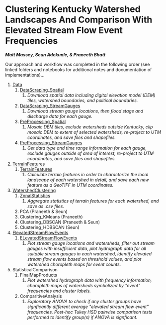 # Clustering Kentucky Watershed Landscapes And Comparison With Elevated Stream Flow Event Frequencies

***Matt Massey, Seun Adekunle, & Praneeth Bhatt***

Our approach and workflow was completed in the following order (see linked folders and notebooks for additional notes and documentation of implementations)...
1. [Data](./Data)
    1. [DataScraping_Spatial](./Data/DataScraping_Spatial.ipynb)
        1. *Download spatial data including digital elevation model (DEM) tiles, watershed boundaries, and political boundaries.*
    2. [DataScraping_StreamGauges](./Data/DataScraping_StreamGauges.ipynb)
        1. *Download stream gauge locations, then flood stage and discharge data for each gauge.*
    3. [PreProcessing_Spatial](./Data/PreProcessing_Spatial.ipynb)
        1. *Mosaic DEM tiles, exclude watersheds outside Kentucky, clip mosaic DEM to extent of selected watersheds, re-project to UTM coordinates, and save files and shapefiles.*
    4. [PreProcessing_StreamGauges](./Data/PreProcessing_StreamGauges.ipynb)
        1. *Get data type and time range information for each gauge, exclude gauges outside of area of interest, re-project to UTM coordinates, and save files and shapefiles.*
2. [TerrainFeatures](./TerrainFeatures)
    1. [TerrainFeatures](./TerrainFeatures/TerrainFeatures.ipynb)
        1. *Calculate terrain features in order to characterize the local landscape of each watershed in detail, and save each new feature as a GeoTIFF in UTM coordinates.*
3. [WatershedClustering](./WatershedClustering)
    1. [ZonalStatistics](./WatershedClustering/ZonalStatistics.ipynb)
        1. *Aggregate statistics of terrain features for each watershed, and save as .csv files.*
    2. PCA (Praneeth & Seun)
    3. Clustering_KMeans (Praneeth)
    4. Clustering_DBSCAN (Praneeth & Seun)
    5. Clustering_HDBSCAN (Seun)
4. [ElevatedStreamFlowEvents](./ElevatedStreamFlowEvents)
    1. [ELevatedStreamFlowEvents](./ElevatedStreamFlowEvents/ElevatedStreamFlowEvents.ipynb)
        1. *Plot stream gauge locations and watersheds, filter out stream gauges with insufficient data, plot hydrograph data for all suitable stream gauges in each watershed, identify elevated stream flow events based on threshold values, and plot watershed choropleth maps for event counts.*
5. StatisticalComparison
    1. FinalMapProducts
        1. *Plot watershed hydrograph data with frequency information, choropleth maps of watersheds symbolized by "event" frequencies and cluster labels.*
    3. ComparitiveAnalysis
        1. *Exploratory ANOVA to check if any cluster groups have signficantly different average "elevated stream flow event" frequencies. Post-hoc Tukey HSD pairwise comparison tests performed to identify group(s) if ANOVA is signficant.* 

